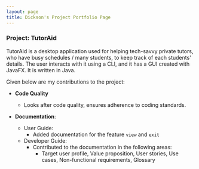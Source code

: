 ```yaml
---
layout: page
title: Dickson's Project Portfolio Page
---
```


### Project: TutorAid

TutorAid is a desktop application used for helping tech-savvy private tutors, who have busy schedules / many students, to keep track of each students' details. 
The user interacts with it using a CLI, and it has a GUI created with JavaFX. It is written in Java.

Given below are my contributions to the project:

* **Code Quality**
    * Looks after code quality, ensures adherence to coding standards.

* **Documentation**:
    * User Guide:
        * Added documentation for the feature `view` and `exit`
    * Developer Guide:
        * Contributed to the documentation in the following areas:
            * Target user profile, Value proposition, User stories, Use cases, Non-functional requirements, Glossary
